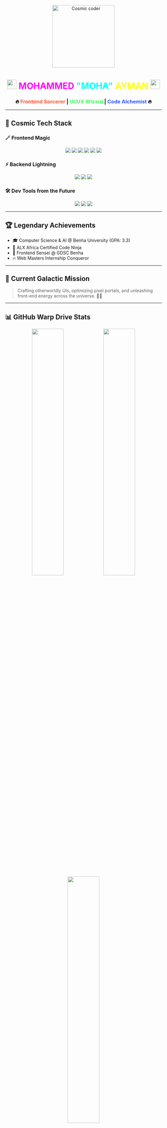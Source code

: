 <!-- 🚀 Moha's Intergalactic Developer Profile 🚀 -->
<div align="center">

  <img src="https://media.giphy.com/media/3o7abKhOpu0NwenH3O/giphy.gif" width="200" alt="Cosmic coder"/>

  <h1>
    <img src="https://giphy.com/gifs/ferdinandmovie-animation-xT9IgtEzprjoKE5gru" width="30px">
    <span style="color: #FF00FF;">MOHAMMED</span> 
    <span style="color: #00FFFF;">"MOHA"</span> 
    <span style="color: #FFFF00;">AYMAN</span>
    <img src="https://media.giphy.com/media/hvRJCLFzcasrR4ia7z/giphy.gif" width="30px">
  </h1>

  <h3>
    🔥 <span style="color: #FF5733;">Frontend Sorcerer</span> |
    <span style="color: #33FF57;">UI/UX Wizard</span> |
    <span style="color: #3357FF;">Code Alchemist</span> 🔥
  </h3>

</div>

---

## 🌟 Cosmic Tech Stack

### 🪄 Frontend Magic
<div align="center">
  <img src="https://img.shields.io/badge/React-%2320232a.svg?style=for-the-badge&logo=react&logoColor=%2361DAFB">
  <img src="https://img.shields.io/badge/typescript-%23007ACC.svg?style=for-the-badge&logo=typescript&logoColor=white">
  <img src="https://img.shields.io/badge/javascript-%23323330.svg?style=for-the-badge&logo=javascript&logoColor=%23F7DF1E">
  <img src="https://img.shields.io/badge/tailwindcss-%2338B2AC.svg?style=for-the-badge&logo=tailwind-css&logoColor=white">
  <img src="https://img.shields.io/badge/html5-%23E34F26.svg?style=for-the-badge&logo=html5&logoColor=white">
  <img src="https://img.shields.io/badge/css3-%231572B6.svg?style=for-the-badge&logo=css3&logoColor=white">
</div>

### ⚡ Backend Lightning
<div align="center">
  <img src="https://img.shields.io/badge/python-3670A0?style=for-the-badge&logo=python&logoColor=ffdd54">
  <img src="https://img.shields.io/badge/php-%23777BB4.svg?style=for-the-badge&logo=php&logoColor=white">
  <img src="https://img.shields.io/badge/c++-%2300599C.svg?style=for-the-badge&logo=c%2B%2B&logoColor=white">
</div>

### 🛠️ Dev Tools from the Future
<div align="center">
  <img src="https://img.shields.io/badge/Visual%20Studio%20Code-0078d7.svg?style=for-the-badge&logo=visual-studio-code&logoColor=white">
  <img src="https://img.shields.io/badge/git-%23F05033.svg?style=for-the-badge&logo=git&logoColor=white">
  <img src="https://img.shields.io/badge/figma-%23F24E1E.svg?style=for-the-badge&logo=figma&logoColor=white">
</div>

---

## 🏆 Legendary Achievements

- 🎓 Computer Science & AI @ Benha University (GPA: 3.3)  
- 🥷 ALX Africa Certified Code Ninja  
- 🎯 Frontend Sensei @ GDSC Benha  
- 🔥 Web Masters Internship Conqueror  

---

## 🚧 Current Galactic Mission

> Crafting otherworldly UIs, optimizing pixel portals, and unleashing front-end energy across the universe. 🚀✨

---

## 📊 GitHub Warp Drive Stats

<div align="center">
  <img src="https://github-readme-stats.vercel.app/api?username=yourusername&show_icons=true&theme=radical&border_color=ff00ff&include_all_commits=true" width="45%" />
  <img src="https://github-readme-streak-stats.herokuapp.com/?user=yourusername&theme=radical&border=ff00ff" width="45%" />
  <img src="https://github-readme-stats.vercel.app/api/top-langs/?username=yourusername&layout=compact&theme=vision-friendly-dark" width="45%" />
</div>

---

## 🎧 Cosmic Coding Soundtrack

<p align="center">
  <img src="https://novatorem.vercel.app/api/spotify?background_color=0d1117&border_color=ff00ff" alt="Spotify Now Playing" />
</p>

---

## 🏀 Chicago Bulls Vibes

<div align="center">
  <img src="https://media.giphy.com/media/3o7TKz2XyDQjcv2zUQ/giphy.gif" width="300" alt="Chicago Bulls">
</div>

---

## 📡 Intergalactic Communication Channels

<div align="center">
  <a href="mailto:mohammedayman2534@gmail.com">
    <img src="https://img.shields.io/badge/EMAIL-%23D14836.svg?style=for-the-badge&logo=gmail&logoColor=white">
  </a>
  <a href="https://www.linkedin.com/in/mohammed-ayman-910706268">
    <img src="https://img.shields.io/badge/LinkedIn-%230077B5.svg?style=for-the-badge&logo=linkedin&logoColor=white">
  </a>
  <a href="https://github.com/yourusername">
    <img src="https://img.shields.io/badge/GitHub-%23121011.svg?style=for-the-badge&logo=github&logoColor=white">
  </a>
</div>

---

<div align="center">
  <img src="https://media.giphy.com/media/3o7TKSjRrfIPjeiVyM/giphy.gif" width="200" alt="Alien waving">
  <h3>🚀 Ready to launch awesome projects into the coding universe! 🚀</h3>
</div>
